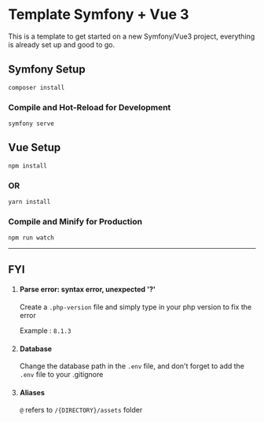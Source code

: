# Template Symfony + Vue 3

   This is a template to get started on a new Symfony/Vue3 project, everything is already set up and good to go.

## Symfony Setup

```symfony
composer install
```

### Compile and Hot-Reload for Development

```symfony
symfony serve
```

## Vue Setup

```vue
npm install
```

### OR

```vue
yarn install
```

### Compile and Minify for Production

```vue
npm run watch
```

---

## FYI

1. #### Parse error: syntax error, unexpected '?'

   Create a ` .php-version ` file and simply type in your php version to fix the error

   Example : ` 8.1.3 `

2. #### Database

   Change the database path in the ` .env ` file, and don't forget to add the ` .env ` file to your .gitignore

3. #### Aliases

   ` @ ` refers to ` /{DIRECTORY}/assets ` folder
